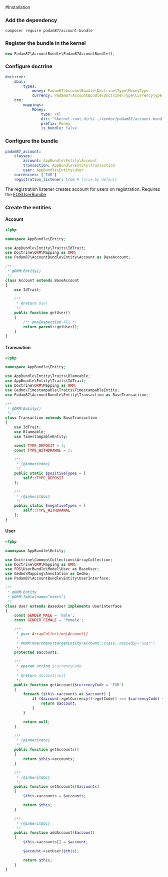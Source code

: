 #Installation

### Add the dependency
```composer require padam87/account-bundle```

### Register the bundle in the kernel
```php
new Padam87\AccountBundle\Padam87AccountBundle(),
```

### Configure doctrine
```yml
doctrine:
    dbal:
        types:
            money: Padam87\AccountBundle\Doctrine\Type\MoneyType
            currency: Padam87\AccountBundle\Doctrine\Type\CurrencyType
    orm:
        mappings:
            Money:
                type: xml
                dir: "%kernel.root_dir%/../vendor/padam87/account-bundle/Resources/Money/doctrine"
                prefix: Money
                is_bundle: false
```

### Configure the bundle
```yaml
padam87_account:
    classes:
        account: AppBundle\Entity\Account
        transaction: AppBundle\Entity\Transaction
        user: AppBundle\Entity\User
    currencies: ['EUR']
    registration_listener: true # false by default
```
The registration listener creates account for users on registration. Requires the [FOSUserBundle](https://github.com/FriendsOfSymfony/FOSUserBundle).

### Create the entities
#### Account
```php
<?php

namespace AppBundle\Entity;

use AppBundle\Entity\Traits\IdTrait;
use Doctrine\ORM\Mapping as ORM;
use Padam87\AccountBundle\Entity\Account as BaseAccount;

/**
 * @ORM\Entity()
 */
class Account extends BaseAccount
{
    use IdTrait;

    /**
     * @return User
     */
    public function getUser()
    {
        /** @noinspection All */
        return parent::getUser();
    }
}
```

#### Transaction
```php
<?php

namespace AppBundle\Entity;

use AppBundle\Entity\Traits\Blameable;
use AppBundle\Entity\Traits\IdTrait;
use Doctrine\ORM\Mapping as ORM;
use Gedmo\Timestampable\Traits\TimestampableEntity;
use Padam87\AccountBundle\Entity\Transaction as BaseTransaction;

/**
 * @ORM\Entity()
 */
class Transaction extends BaseTransaction
{
    use IdTrait;
    use Blameable;
    use TimestampableEntity;

    const TYPE_DEPOSIT = 1;
    const TYPE_WITHDRAWAL = 2;

    /**
     * {@inheritdoc}
     */
    public static $positiveTypes = [
        self::TYPE_DEPOSIT
    ];

    /**
     * {@inheritdoc}
     */
    public static $negativeTypes = [
        self::TYPE_WITHDRAWAL
    ];
}
```

#### User
```php
<?php

namespace AppBundle\Entity;

use Doctrine\Common\Collections\ArrayCollection;
use Doctrine\ORM\Mapping as ORM;
use FOS\UserBundle\Model\User as BaseUser;
use Gedmo\Mapping\Annotation as Gedmo;
use Padam87\AccountBundle\Entity\UserInterface;

/**
 * @ORM\Entity
 * @ORM\Table(name="users")
 */
class User extends BaseUser implements UserInterface
{
    const GENDER_MALE = 'male';
    const GENDER_FEMALE = 'female';

    /**
     * @var ArrayCollection|Account[]
     *
     * @ORM\OneToMany(targetEntity=Account::class, mappedBy="user")
     */
    protected $accounts;

    /**
     * @param string $currencyCode
     *
     * @return Account|null
     */
    public function getAccount($currencyCode = 'EUR')
    {
        foreach ($this->accounts as $account) {
            if ($account->getCurrency()->getCode() === $currencyCode) {
                return $account;
            }
        }

        return null;
    }

    /**
     * {@inheritdoc}
     */
    public function getAccounts()
    {
        return $this->accounts;
    }

    /**
     * {@inheritdoc}
     */
    public function setAccounts($accounts)
    {
        $this->accounts = $accounts;

        return $this;
    }

    /**
     * {@inheritdoc}
     */
    public function addAccount($account)
    {
        $this->accounts[] = $account;

        $account->setUser($this);

        return $this;
    }
}
```
